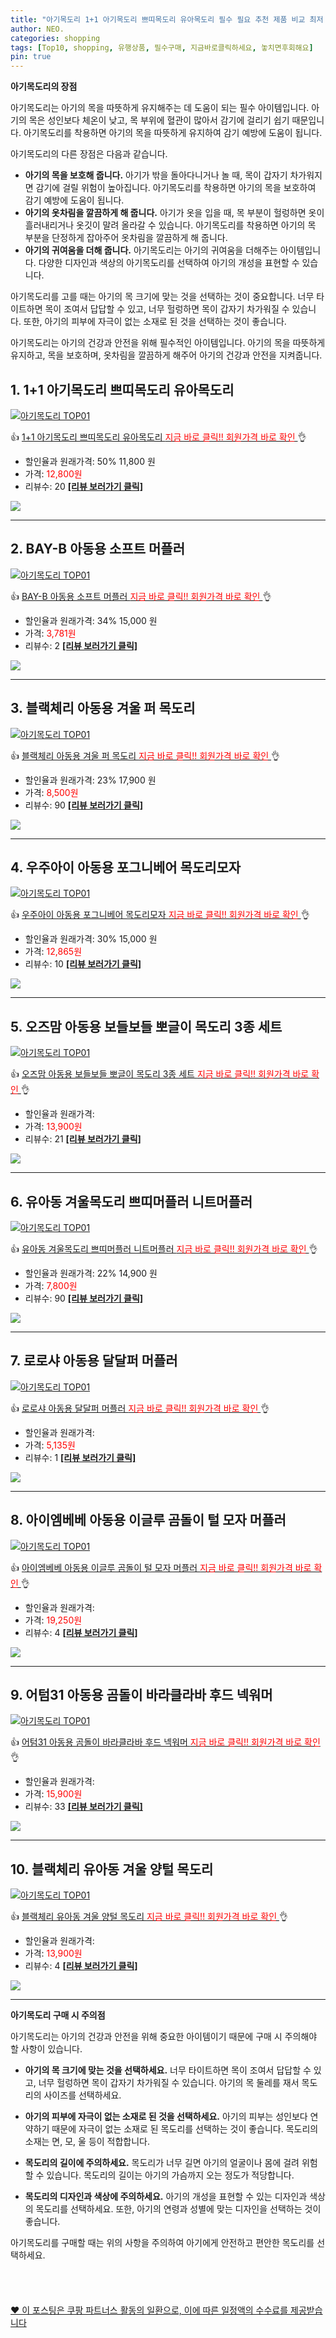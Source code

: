 ```yaml
---
title: "아기목도리 1+1 아기목도리 쁘띠목도리 유아목도리 필수 필요 추천 제품 비교 최저 가격 비교 장점 구매 후기 구매평"
author: NEO.
categories: shopping
tags: [Top10, shopping, 유행상품, 필수구매, 지금바로클릭하세요, 놓치면후회해요]
pin: true
---
```

**아기목도리의 장점**

아기목도리는 아기의 목을 따뜻하게 유지해주는 데 도움이 되는 필수 아이템입니다. 아기의 목은 성인보다 체온이 낮고, 목 부위에 혈관이 많아서 감기에 걸리기 쉽기 때문입니다. 아기목도리를 착용하면 아기의 목을 따뜻하게 유지하여 감기 예방에 도움이 됩니다.

아기목도리의 다른 장점은 다음과 같습니다.

* **아기의 목을 보호해 줍니다.** 아기가 밖을 돌아다니거나 놀 때, 목이 갑자기 차가워지면 감기에 걸릴 위험이 높아집니다. 아기목도리를 착용하면 아기의 목을 보호하여 감기 예방에 도움이 됩니다.
* **아기의 옷차림을 깔끔하게 해 줍니다.** 아기가 옷을 입을 때, 목 부분이 헐렁하면 옷이 흘러내리거나 옷깃이 말려 올라갈 수 있습니다. 아기목도리를 착용하면 아기의 목 부분을 단정하게 잡아주어 옷차림을 깔끔하게 해 줍니다.
* **아기의 귀여움을 더해 줍니다.** 아기목도리는 아기의 귀여움을 더해주는 아이템입니다. 다양한 디자인과 색상의 아기목도리를 선택하여 아기의 개성을 표현할 수 있습니다.

아기목도리를 고를 때는 아기의 목 크기에 맞는 것을 선택하는 것이 중요합니다. 너무 타이트하면 목이 조여서 답답할 수 있고, 너무 헐렁하면 목이 갑자기 차가워질 수 있습니다. 또한, 아기의 피부에 자극이 없는 소재로 된 것을 선택하는 것이 좋습니다.

아기목도리는 아기의 건강과 안전을 위해 필수적인 아이템입니다. 아기의 목을 따뜻하게 유지하고, 목을 보호하며, 옷차림을 깔끔하게 해주어 아기의 건강과 안전을 지켜줍니다.

   

## 1. 1+1 아기목도리 쁘띠목도리 유아목도리

[![아기목도리 TOP01](https://thumbnail6.coupangcdn.com/thumbnails/remote/490x490ex/image/vendor_inventory/206d/923a09998f41ea356522aee31df5c1dc3d6a1e23fafe9b9d00b88ec7d13d.png)](https://link.coupang.com/re/AFFSDP?lptag=AF3617701&subid=GithubCoopas&pageKey=7795212554&traceid=V0-153&itemId=21098154360&vendorItemId=88160136119)


👍 [1+1 아기목도리 쁘띠목도리 유아목도리 <font color=red> 지금 바로 클릭!! 회원가격 바로 확인 </font> ](https://link.coupang.com/re/AFFSDP?lptag=AF3617701&subid=GithubCoopas&pageKey=7795212554&traceid=V0-153&itemId=21098154360&vendorItemId=88160136119) 👌 


- 할인율과 원래가격: 50%  11,800   원
- 가격: <span style='color:red'>12,800원</span>
- 리뷰수: 20  [**[리뷰 보러가기 클릭]**](https://link.coupang.com/re/AFFSDP?lptag=AF3617701&subid=GithubCoopas&pageKey=7795212554&traceid=V0-153&itemId=21098154360&vendorItemId=88160136119)

[![](/discount_price.png)](https://link.coupang.com/re/AFFSDP?lptag=AF3617701&subid=GithubCoopas&pageKey=7795212554&traceid=V0-153&itemId=21098154360&vendorItemId=88160136119)

---


   

## 2. BAY-B 아동용 소프트 머플러

[![아기목도리 TOP01](https://thumbnail9.coupangcdn.com/thumbnails/remote/490x490ex/image/retail/images/253520853587215-5d09184d-0107-45b8-90d7-dd30d4b81c69.jpg)](https://link.coupang.com/re/AFFSDP?lptag=AF3617701&subid=GithubCoopas&pageKey=152226741&traceid=V0-153&itemId=439531829&vendorItemId=4087285584)


👍 [BAY-B 아동용 소프트 머플러 <font color=red> 지금 바로 클릭!! 회원가격 바로 확인 </font> ](https://link.coupang.com/re/AFFSDP?lptag=AF3617701&subid=GithubCoopas&pageKey=152226741&traceid=V0-153&itemId=439531829&vendorItemId=4087285584) 👌 


- 할인율과 원래가격: 34%  15,000   원
- 가격: <span style='color:red'>3,781원</span>
- 리뷰수: 2  [**[리뷰 보러가기 클릭]**](https://link.coupang.com/re/AFFSDP?lptag=AF3617701&subid=GithubCoopas&pageKey=152226741&traceid=V0-153&itemId=439531829&vendorItemId=4087285584)

[![](/discount_price.png)](https://link.coupang.com/re/AFFSDP?lptag=AF3617701&subid=GithubCoopas&pageKey=152226741&traceid=V0-153&itemId=439531829&vendorItemId=4087285584)

---


   

## 3. 블랙체리 아동용 겨울 퍼 목도리

[![아기목도리 TOP01](https://thumbnail10.coupangcdn.com/thumbnails/remote/490x490ex/image/vendor_inventory/f8cf/7de90ec6824711bb7b498943f63cc3015b3be435f7aa687d2ae6203b01d1.jpg)](https://link.coupang.com/re/AFFSDP?lptag=AF3617701&subid=GithubCoopas&pageKey=7704509157&traceid=V0-153&itemId=20636705468&vendorItemId=87710350582)


👍 [블랙체리 아동용 겨울 퍼 목도리 <font color=red> 지금 바로 클릭!! 회원가격 바로 확인 </font> ](https://link.coupang.com/re/AFFSDP?lptag=AF3617701&subid=GithubCoopas&pageKey=7704509157&traceid=V0-153&itemId=20636705468&vendorItemId=87710350582) 👌 


- 할인율과 원래가격: 23%  17,900   원
- 가격: <span style='color:red'>8,500원</span>
- 리뷰수: 90  [**[리뷰 보러가기 클릭]**](https://link.coupang.com/re/AFFSDP?lptag=AF3617701&subid=GithubCoopas&pageKey=7704509157&traceid=V0-153&itemId=20636705468&vendorItemId=87710350582)

[![](/discount_price.png)](https://link.coupang.com/re/AFFSDP?lptag=AF3617701&subid=GithubCoopas&pageKey=7704509157&traceid=V0-153&itemId=20636705468&vendorItemId=87710350582)

---


   

## 4. 우주아이 아동용 포그니베어 목도리모자

[![아기목도리 TOP01](https://thumbnail9.coupangcdn.com/thumbnails/remote/490x490ex/image/rs_quotation_api/1m9kad3p/e4a171c167314f4f9fb402599811f827.jpg)](https://link.coupang.com/re/AFFSDP?lptag=AF3617701&subid=GithubCoopas&pageKey=6079096771&traceid=V0-153&itemId=11259618875&vendorItemId=78536627199)


👍 [우주아이 아동용 포그니베어 목도리모자 <font color=red> 지금 바로 클릭!! 회원가격 바로 확인 </font> ](https://link.coupang.com/re/AFFSDP?lptag=AF3617701&subid=GithubCoopas&pageKey=6079096771&traceid=V0-153&itemId=11259618875&vendorItemId=78536627199) 👌 


- 할인율과 원래가격: 30%  15,000   원
- 가격: <span style='color:red'>12,865원</span>
- 리뷰수: 10  [**[리뷰 보러가기 클릭]**](https://link.coupang.com/re/AFFSDP?lptag=AF3617701&subid=GithubCoopas&pageKey=6079096771&traceid=V0-153&itemId=11259618875&vendorItemId=78536627199)

[![](/discount_price.png)](https://link.coupang.com/re/AFFSDP?lptag=AF3617701&subid=GithubCoopas&pageKey=6079096771&traceid=V0-153&itemId=11259618875&vendorItemId=78536627199)

---


   

## 5. 오즈맘 아동용 보들보들 뽀글이 목도리 3종 세트

[![아기목도리 TOP01](https://thumbnail9.coupangcdn.com/thumbnails/remote/490x490ex/image/retail/images/2021/10/25/11/4/e03c6c05-a090-4570-bee1-19461e0bf22e.jpg)](https://link.coupang.com/re/AFFSDP?lptag=AF3617701&subid=GithubCoopas&pageKey=6142832298&traceid=V0-153&itemId=11798068337&vendorItemId=79071654381)


👍 [오즈맘 아동용 보들보들 뽀글이 목도리 3종 세트 <font color=red> 지금 바로 클릭!! 회원가격 바로 확인 </font> ](https://link.coupang.com/re/AFFSDP?lptag=AF3617701&subid=GithubCoopas&pageKey=6142832298&traceid=V0-153&itemId=11798068337&vendorItemId=79071654381) 👌 


- 할인율과 원래가격: 
- 가격: <span style='color:red'>13,900원</span>
- 리뷰수: 21  [**[리뷰 보러가기 클릭]**](https://link.coupang.com/re/AFFSDP?lptag=AF3617701&subid=GithubCoopas&pageKey=6142832298&traceid=V0-153&itemId=11798068337&vendorItemId=79071654381)

[![](/discount_price.png)](https://link.coupang.com/re/AFFSDP?lptag=AF3617701&subid=GithubCoopas&pageKey=6142832298&traceid=V0-153&itemId=11798068337&vendorItemId=79071654381)

---


   

## 6. 유아동 겨울목도리 쁘띠머플러 니트머플러

[![아기목도리 TOP01](https://thumbnail6.coupangcdn.com/thumbnails/remote/490x490ex/image/vendor_inventory/3733/3cbcc9871bf9d31af7817728e5104fd1820ee3ecfae93b577e7069877e09.jpg)](https://link.coupang.com/re/AFFSDP?lptag=AF3617701&subid=GithubCoopas&pageKey=7722038540&traceid=V0-153&itemId=20727281917&vendorItemId=87797966240)


👍 [유아동 겨울목도리 쁘띠머플러 니트머플러 <font color=red> 지금 바로 클릭!! 회원가격 바로 확인 </font> ](https://link.coupang.com/re/AFFSDP?lptag=AF3617701&subid=GithubCoopas&pageKey=7722038540&traceid=V0-153&itemId=20727281917&vendorItemId=87797966240) 👌 


- 할인율과 원래가격: 22%  14,900   원
- 가격: <span style='color:red'>7,800원</span>
- 리뷰수: 90  [**[리뷰 보러가기 클릭]**](https://link.coupang.com/re/AFFSDP?lptag=AF3617701&subid=GithubCoopas&pageKey=7722038540&traceid=V0-153&itemId=20727281917&vendorItemId=87797966240)

[![](/discount_price.png)](https://link.coupang.com/re/AFFSDP?lptag=AF3617701&subid=GithubCoopas&pageKey=7722038540&traceid=V0-153&itemId=20727281917&vendorItemId=87797966240)

---


   

## 7. 로로샤 아동용 달달퍼 머플러

[![아기목도리 TOP01](https://thumbnail10.coupangcdn.com/thumbnails/remote/490x490ex/image/rs_quotation_api/6bblvnt6/c0451506063748919f92566fe1ffda60.jpg)](https://link.coupang.com/re/AFFSDP?lptag=AF3617701&subid=GithubCoopas&pageKey=6994815665&traceid=V0-153&itemId=17131525873&vendorItemId=84304636362)


👍 [로로샤 아동용 달달퍼 머플러 <font color=red> 지금 바로 클릭!! 회원가격 바로 확인 </font> ](https://link.coupang.com/re/AFFSDP?lptag=AF3617701&subid=GithubCoopas&pageKey=6994815665&traceid=V0-153&itemId=17131525873&vendorItemId=84304636362) 👌 


- 할인율과 원래가격: 
- 가격: <span style='color:red'>5,135원</span>
- 리뷰수: 1  [**[리뷰 보러가기 클릭]**](https://link.coupang.com/re/AFFSDP?lptag=AF3617701&subid=GithubCoopas&pageKey=6994815665&traceid=V0-153&itemId=17131525873&vendorItemId=84304636362)

[![](/discount_price.png)](https://link.coupang.com/re/AFFSDP?lptag=AF3617701&subid=GithubCoopas&pageKey=6994815665&traceid=V0-153&itemId=17131525873&vendorItemId=84304636362)

---


   

## 8. 아이엠베베 아동용 이글루 곰돌이 털 모자 머플러

[![아기목도리 TOP01](https://thumbnail8.coupangcdn.com/thumbnails/remote/490x490ex/image/vendor_inventory/7270/10ff0e0a9b2ab090ca7318bfc46e14e5b650761cdeaaa06fcf7d53c0c923.jpg)](https://link.coupang.com/re/AFFSDP?lptag=AF3617701&subid=GithubCoopas&pageKey=6900308875&traceid=V0-153&itemId=16593517820&vendorItemId=84082124496)


👍 [아이엠베베 아동용 이글루 곰돌이 털 모자 머플러 <font color=red> 지금 바로 클릭!! 회원가격 바로 확인 </font> ](https://link.coupang.com/re/AFFSDP?lptag=AF3617701&subid=GithubCoopas&pageKey=6900308875&traceid=V0-153&itemId=16593517820&vendorItemId=84082124496) 👌 


- 할인율과 원래가격: 
- 가격: <span style='color:red'>19,250원</span>
- 리뷰수: 4  [**[리뷰 보러가기 클릭]**](https://link.coupang.com/re/AFFSDP?lptag=AF3617701&subid=GithubCoopas&pageKey=6900308875&traceid=V0-153&itemId=16593517820&vendorItemId=84082124496)

[![](/discount_price.png)](https://link.coupang.com/re/AFFSDP?lptag=AF3617701&subid=GithubCoopas&pageKey=6900308875&traceid=V0-153&itemId=16593517820&vendorItemId=84082124496)

---


   

## 9. 어텀31 아동용 곰돌이 바라클라바 후드 넥워머

[![아기목도리 TOP01](https://thumbnail6.coupangcdn.com/thumbnails/remote/490x490ex/image/vendor_inventory/0d07/6e6a1b9b251a58de38014ce9267b9eac8bd03e492de3595cc20eb38340ff.jpg)](https://link.coupang.com/re/AFFSDP?lptag=AF3617701&subid=GithubCoopas&pageKey=7006241974&traceid=V0-153&itemId=17201300644&vendorItemId=84595146571)


👍 [어텀31 아동용 곰돌이 바라클라바 후드 넥워머 <font color=red> 지금 바로 클릭!! 회원가격 바로 확인 </font> ](https://link.coupang.com/re/AFFSDP?lptag=AF3617701&subid=GithubCoopas&pageKey=7006241974&traceid=V0-153&itemId=17201300644&vendorItemId=84595146571) 👌 


- 할인율과 원래가격: 
- 가격: <span style='color:red'>15,900원</span>
- 리뷰수: 33  [**[리뷰 보러가기 클릭]**](https://link.coupang.com/re/AFFSDP?lptag=AF3617701&subid=GithubCoopas&pageKey=7006241974&traceid=V0-153&itemId=17201300644&vendorItemId=84595146571)

[![](/discount_price.png)](https://link.coupang.com/re/AFFSDP?lptag=AF3617701&subid=GithubCoopas&pageKey=7006241974&traceid=V0-153&itemId=17201300644&vendorItemId=84595146571)

---


   

## 10. 블랙체리 유아동 겨울 양털 목도리

[![아기목도리 TOP01](https://thumbnail8.coupangcdn.com/thumbnails/remote/490x490ex/image/vendor_inventory/02e5/b1cbaf9d04439ab6d30a564256c137aec6a162125030858810c36ef54a23.png)](https://link.coupang.com/re/AFFSDP?lptag=AF3617701&subid=GithubCoopas&pageKey=7672442552&traceid=V0-153&itemId=20470977972&vendorItemId=87148045424)


👍 [블랙체리 유아동 겨울 양털 목도리 <font color=red> 지금 바로 클릭!! 회원가격 바로 확인 </font> ](https://link.coupang.com/re/AFFSDP?lptag=AF3617701&subid=GithubCoopas&pageKey=7672442552&traceid=V0-153&itemId=20470977972&vendorItemId=87148045424) 👌 


- 할인율과 원래가격: 
- 가격: <span style='color:red'>13,900원</span>
- 리뷰수: 4  [**[리뷰 보러가기 클릭]**](https://link.coupang.com/re/AFFSDP?lptag=AF3617701&subid=GithubCoopas&pageKey=7672442552&traceid=V0-153&itemId=20470977972&vendorItemId=87148045424)

[![](/discount_price.png)](https://link.coupang.com/re/AFFSDP?lptag=AF3617701&subid=GithubCoopas&pageKey=7672442552&traceid=V0-153&itemId=20470977972&vendorItemId=87148045424)

---
**아기목도리 구매 시 주의점**

아기목도리는 아기의 건강과 안전을 위해 중요한 아이템이기 때문에 구매 시 주의해야 할 사항이 있습니다.

* **아기의 목 크기에 맞는 것을 선택하세요.** 너무 타이트하면 목이 조여서 답답할 수 있고, 너무 헐렁하면 목이 갑자기 차가워질 수 있습니다. 아기의 목 둘레를 재서 목도리의 사이즈를 선택하세요.

* **아기의 피부에 자극이 없는 소재로 된 것을 선택하세요.** 아기의 피부는 성인보다 연약하기 때문에 자극이 없는 소재로 된 목도리를 선택하는 것이 좋습니다. 목도리의 소재는 면, 모, 울 등이 적합합니다.
* **목도리의 길이에 주의하세요.** 목도리가 너무 길면 아기의 얼굴이나 몸에 걸려 위험할 수 있습니다. 목도리의 길이는 아기의 가슴까지 오는 정도가 적당합니다.
* **목도리의 디자인과 색상에 주의하세요.** 아기의 개성을 표현할 수 있는 디자인과 색상의 목도리를 선택하세요. 또한, 아기의 연령과 성별에 맞는 디자인을 선택하는 것이 좋습니다.

아기목도리를 구매할 때는 위의 사항을 주의하여 아기에게 안전하고 편안한 목도리를 선택하세요.<br><br><br><br><br> [ ❤  이 포스팅은 쿠팡 파트너스 활동의 일환으로, 이에 따른 일정액의 수수료를 제공받습니다](https://link.coupang.com/a/bcEFyh)